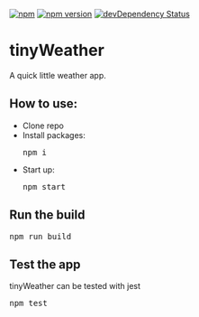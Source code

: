 [![npm](https://img.shields.io/npm/v/npm.svg?maxAge=2592000)]()
[![npm version](https://badge.fury.io/js/express.svg)](https://badge.fury.io/js/express)
[![devDependency Status](https://david-dm.org/dandeller/scaffold/dev-status.svg)](https://david-dm.org/dwyl/esta#info=devDependencies)

# tinyWeather
A quick little weather app.

<h2>How to use:</h2>
<ul>
  <li>Clone repo</li>
  <li>Install packages: <pre>npm i</pre></li>
  <li>Start up: <pre>npm start</pre></li>
</ul>

<h2>Run the build</h2>
<pre>
npm run build
</pre>

<h2>Test the app</h2>
<p>tinyWeather can be tested with jest</p>
<pre>npm test</pre>

